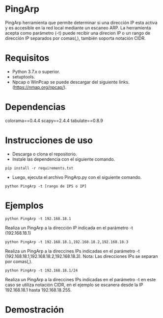 # PingArp
PingArp herramienta que permite determinar si una dirección IP esta activa y es accesible en la red local mediante un escaneo ARP.
La herramienta acepta como parámetro (-t) puede recibir una direcion IP o un rango de dirección IP separados por comas(,), también soporta notación CIDR.

# Requisitos
- Python 3.7.x o superior.
- setuptools.
- Npcap o WinPcap se puede descargar del siguiente links. (https://nmap.org/npcap/).


# Dependencias
colorama==0.4.4
scapy==2.4.4
tabulate==0.8.9

# Instrucciones de uso
- Descarga o clona el repositorio.
- Instale las dependencia con el siguiente comando.

```
pip install -r requirements.txt

```
- Luego, ejecuta el archivo PingArp.py con el siguiente comando.

```
python PingArp -t [rango de IPS o IP]
```

# Ejemplos

```
python PingArp -t 192.168.18.1
```
Realiza un PingArp a la dirección IP indicada en el parámetro -t (192.168.18.1)

```
python PingArp -t 192.168.18.1,192.168.18.2,192.168.18.3
```
Realiza un PingArp a la direccines IPs indicadas en el parámetro -t (192.168.18.1,192.168.18.2,192.168.18.3). Nota: Las direcciones IPs se separan por comas(,).

```
python PingArp -t 192.168.18.1/24
```
Realiza un PingArp a la direccines IPs indicadas en el parámetro -t en este caso se utiliza notación CIDR, en el ejemplo se escanera desde la IP 192.168.18.1 hasta 192.168.18.255.

# Demostración
